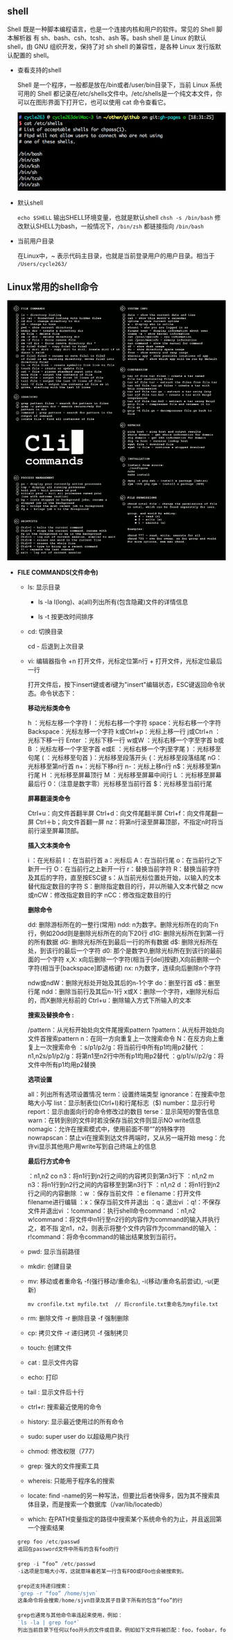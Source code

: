 ## shell

Shell 既是一种脚本编程语言，也是一个连接内核和用户的软件。常见的 Shell 脚本解析器 有 sh、bash、csh、tcsh、ash 等。bash shell 是 Linux 的默认 shell，由 GNU 组织开发，保持了对 sh shell 的兼容性，是各种 Linux 发行版默认配置的 shell。

* 查看支持的shell

  Shell 是一个程序，一般都是放在/bin或者/user/bin目录下，当前 Linux 系统可用的 Shell 都记录在/etc/shells文件中。/etc/shells是一个纯文本文件，你可以在图形界面下打开它，也可以使用 cat 命令查看它。

  ![all shells](images/shells.png)

* 默认shell

  `echo $SHELL` 输出SHELL环境变量，也就是默认shell
  `chsh -s /bin/bash`  修改默认SHELL为bash，一般情况下，`/bin/zsh` 都链接指向 `/bin/bash`

* 当前用户目录

  在Linux中，~ 表示代码主目录，也就是当前登录用户的用户目录。相当于 `/Users/cycle263/`

## Linux常用的shell命令

![shell commands](images/shell.png)

* **FILE COMMANDS(文件命令)**  

  - ls: 显示目录  

    + ls -la l(long)、a(all)列出所有(包含隐藏)文件的详情信息

    + ls -t 按更改时间排序

  - cd: 切换目录  

    cd - 后退到上次目录  

  - vi: 编辑器指令 +n 打开文件，光标定位第n行 + 打开文件，光标定位最后一行

    打开文件后，按下insert键或者i键为"insert"编辑状态，ESC键返回命令状态。命令状态下：

    **移动光标类命令**

      h ：光标左移一个字符
      l ：光标右移一个字符
      space：光标右移一个字符
      Backspace：光标左移一个字符
      k或Ctrl+p：光标上移一行
      j或Ctrl+n ：光标下移一行
      Enter ：光标下移一行
      w或W ：光标右移一个字至字首
      b或B ：光标左移一个字至字首
      e或E ：光标右移一个字j至字尾
      ) ：光标移至句尾
      ( ：光标移至句首
      }：光标移至段落开头
      {：光标移至段落结尾
      nG：光标移至第n行首
      n+：光标下移n行
      n-：光标上移n行
      n$：光标移至第n行尾
      H ：光标移至屏幕顶行
      M ：光标移至屏幕中间行
      L ：光标移至屏幕最后行
      0：（注意是数字零）光标移至当前行首
      $：光标移至当前行尾

    **屏幕翻滚类命令**

      Ctrl+u：向文件首翻半屏
      Ctrl+d：向文件尾翻半屏
      Ctrl+f：向文件尾翻一屏
      Ctrl＋b；向文件首翻一屏
      nz：将第n行滚至屏幕顶部，不指定n时将当前行滚至屏幕顶部。

    **插入文本类命令**

      i ：在光标前
      I ：在当前行首
      a：光标后
      A：在当前行尾
      o：在当前行之下新开一行
      O：在当前行之上新开一行
      r：替换当前字符
      R：替换当前字符及其后的字符，直至按ESC键
      s：从当前光标位置处开始，以输入的文本替代指定数目的字符
      S：删除指定数目的行，并以所输入文本代替之
      ncw或nCW：修改指定数目的字
      nCC：修改指定数目的行

    **删除命令**

      dd: 删除游标所在的一整行(常用)
      ndd: n为数字。删除光标所在的向下n行，例如20dd则是删除光标所在的向下20行
      d1G: 删除光标所在到第一行的所有数据
      dG: 删除光标所在到最后一行的所有数据
      d$: 删除光标所在处，到该行的最后一个字符
      d0: 那个是数字0,删除光标所在到该行的最前面的一个字符
      x,X: x向后删除一个字符(相当于[del]按键),X向前删除一个字符(相当于[backspace]即退格键)
      nx: n为数字，连续向后删除n个字符
      
      ndw或ndW：删除光标处开始及其后的n-1个字
      do：删至行首
      d$：删至行尾
      ndd：删除当前行及其后n-1行
      x或X：删除一个字符，x删除光标后的，而X删除光标前的
      Ctrl+u：删除输入方式下所输入的文本

    **搜索及替换命令 :**

      /pattern：从光标开始处向文件尾搜索pattern
      ?pattern：从光标开始处向文件首搜索pattern
      n：在同一方向重复上一次搜索命令
      N：在反方向上重复上一次搜索命令
      ：s/p1/p2/g：将当前行中所有p1均用p2替代
      ：n1,n2s/p1/p2/g：将第n1至n2行中所有p1均用p2替代
      ：g/p1/s//p2/g：将文件中所有p1均用p2替换

    **选项设置**

      all：列出所有选项设置情况
      term：设置终端类型
      ignorance：在搜索中忽略大小写
      list：显示制表位(Ctrl+I)和行尾标志（$)
      number：显示行号
      report：显示由面向行的命令修改过的数目
      terse：显示简短的警告信息
      warn：在转到别的文件时若没保存当前文件则显示NO write信息
      nomagic：允许在搜索模式中，使用前面不带“”的特殊字符
      nowrapscan：禁止vi在搜索到达文件两端时，又从另一端开始
      mesg：允许vi显示其他用户用write写到自己终端上的信息

    **最后行方式命令**

      ：n1,n2 co n3：将n1行到n2行之间的内容拷贝到第n3行下
      ：n1,n2 m n3：将n1行到n2行之间的内容移至到第n3行下
      ：n1,n2 d ：将n1行到n2行之间的内容删除
      ：w ：保存当前文件
      ：e filename：打开文件filename进行编辑
      ：x：保存当前文件并退出
      ：q：退出vi
      ：q!：不保存文件并退出vi
      ：!command：执行shell命令command
      ：n1,n2 w!command：将文件中n1行至n2行的内容作为command的输入并执行之，若不指
      定n1，n2，则表示将整个文件内容作为command的输入
      ：r!command：将命令command的输出结果放到当前行。

  - pwd: 显示当前路径

  - mkdir: 创建目录

  - mv: 移动或者重命名 -f(强行移动/重命名), -i(移动/重命名前尝试), -u(更新)

    `mv cronfile.txt myfile.txt  // 将cronfile.txt重命名为myfile.txt`

  - rm: 删除文件 -r 删除目录 -f 强制删除

  - cp: 拷贝文件 -r 递归拷贝 -f 强制拷贝

  - touch: 创建文件

  - cat <file>: 显示文件内容

  - echo: 打印

  - tail <file>: 显示文件后十行

  - ctrl+r: 搜索最近使用的命令

  - history: 显示最近使用过的所有命令

  - sudo: super user do 以超级用户执行

  - chmod: 修改权限（777）

  - grep: 强大的文件搜索工具

  - whereis: 只能用于程序名的搜索

  - locate: find -name的另一种写法，但要比后者快得多，因为其不搜索具体目录，而是搜索一个数据库（/var/lib/locatedb）

  - which: 在PATH变量指定的路径中搜索某个系统命令的为止，并且返回第一个搜索结果

  ```js
  grep foo /etc/passwd
  返回在password文件中所有的含有foo的行

  grep -i “foo” /etc/passwd
  -i选项是忽略大小写，这就意味着若某一行含有FOO或FOo也会被搜索到。

  grep还支持递归搜索：
  `grep -r “foo” /home/sjvn`
  这条命令将会搜索/home/sjvn目录及其子目录下所有的包含“foo”的行

  grep也通常与其他命令串连起来使用，例如：
  `ls -la | grep foo*`
  列出当前目录下任何以foo开头的文件或目录。例如如下文件将被匹配：foo，foobar，foolish.txt等等。
  ```

